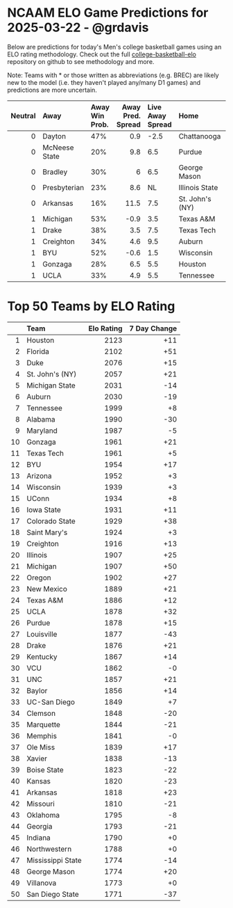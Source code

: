 # NCAAM ELO Game Predictions for 2025-03-22 - @grdavis
Below are predictions for today's Men's college basketball games using an ELO rating methodology. Check out the full [college-basketball-elo](https://github.com/grdavis/college-basketball-elo) repository on github to see methodology and more.

Note: Teams with * or those written as abbreviations (e.g. BREC) are likely new to the model (i.e. they haven't played any/many D1 games) and predictions are more uncertain.

|   Neutral | Away          | Away Win Prob.   |   Away Pred. Spread | Live Away Spread   | Home            | Home Win Prob.   |   Home Pred. Spread |
|----------:|:--------------|:-----------------|--------------------:|:-------------------|:----------------|:-----------------|--------------------:|
|         0 | Dayton        | 47%              |                 0.9 | -2.5               | Chattanooga     | 53%              |                -0.9 |
|         0 | McNeese State | 20%              |                 9.8 | 6.5                | Purdue          | 80%              |                -9.8 |
|         0 | Bradley       | 30%              |                 6   | 6.5                | George Mason    | 70%              |                -6   |
|         0 | Presbyterian  | 23%              |                 8.6 | NL                 | Illinois State  | 77%              |                -8.6 |
|         0 | Arkansas      | 16%              |                11.5 | 7.5                | St. John's (NY) | 84%              |               -11.5 |
|         1 | Michigan      | 53%              |                -0.9 | 3.5                | Texas A&M       | 47%              |                 0.9 |
|         1 | Drake         | 38%              |                 3.5 | 7.5                | Texas Tech      | 62%              |                -3.5 |
|         1 | Creighton     | 34%              |                 4.6 | 9.5                | Auburn          | 66%              |                -4.6 |
|         1 | BYU           | 52%              |                -0.6 | 1.5                | Wisconsin       | 48%              |                 0.6 |
|         1 | Gonzaga       | 28%              |                 6.5 | 5.5                | Houston         | 72%              |                -6.5 |
|         1 | UCLA          | 33%              |                 4.9 | 5.5                | Tennessee       | 67%              |                -4.9 |

# Top 50 Teams by ELO Rating
|    | Team              |   Elo Rating |   7 Day Change |
|---:|:------------------|-------------:|---------------:|
|  1 | Houston           |         2123 |            +11 |
|  2 | Florida           |         2102 |            +51 |
|  3 | Duke              |         2076 |            +15 |
|  4 | St. John's (NY)   |         2057 |            +21 |
|  5 | Michigan State    |         2031 |            -14 |
|  6 | Auburn            |         2030 |            -19 |
|  7 | Tennessee         |         1999 |             +8 |
|  8 | Alabama           |         1990 |            -30 |
|  9 | Maryland          |         1987 |             -5 |
| 10 | Gonzaga           |         1961 |            +21 |
| 11 | Texas Tech        |         1961 |             +5 |
| 12 | BYU               |         1954 |            +17 |
| 13 | Arizona           |         1952 |             +3 |
| 14 | Wisconsin         |         1939 |             +3 |
| 15 | UConn             |         1934 |             +8 |
| 16 | Iowa State        |         1931 |            +11 |
| 17 | Colorado State    |         1929 |            +38 |
| 18 | Saint Mary's      |         1924 |             +3 |
| 19 | Creighton         |         1916 |            +13 |
| 20 | Illinois          |         1907 |            +25 |
| 21 | Michigan          |         1907 |            +50 |
| 22 | Oregon            |         1902 |            +27 |
| 23 | New Mexico        |         1889 |            +21 |
| 24 | Texas A&M         |         1886 |            +12 |
| 25 | UCLA              |         1878 |            +32 |
| 26 | Purdue            |         1878 |            +15 |
| 27 | Louisville        |         1877 |            -43 |
| 28 | Drake             |         1876 |            +21 |
| 29 | Kentucky          |         1867 |            +14 |
| 30 | VCU               |         1862 |             -0 |
| 31 | UNC               |         1857 |            +21 |
| 32 | Baylor            |         1856 |            +14 |
| 33 | UC-San Diego      |         1849 |             +7 |
| 34 | Clemson           |         1848 |            -20 |
| 35 | Marquette         |         1844 |            -21 |
| 36 | Memphis           |         1841 |             -0 |
| 37 | Ole Miss          |         1839 |            +17 |
| 38 | Xavier            |         1838 |            -13 |
| 39 | Boise State       |         1823 |            -22 |
| 40 | Kansas            |         1820 |            -23 |
| 41 | Arkansas          |         1818 |            +23 |
| 42 | Missouri          |         1810 |            -21 |
| 43 | Oklahoma          |         1795 |             -8 |
| 44 | Georgia           |         1793 |            -21 |
| 45 | Indiana           |         1790 |             +0 |
| 46 | Northwestern      |         1788 |             +0 |
| 47 | Mississippi State |         1774 |            -14 |
| 48 | George Mason      |         1774 |            +20 |
| 49 | Villanova         |         1773 |             +0 |
| 50 | San Diego State   |         1771 |            -37 |